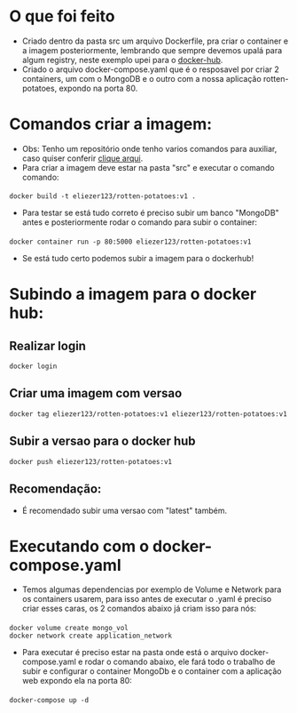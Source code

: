 # O que foi feito
- Criado dentro da pasta src um arquivo Dockerfile, pra criar o container e a imagem posteriormente, lembrando que sempre devemos upalá para algum registry, neste exemplo upei para o [docker-hub](https://hub.docker.com/repository/docker/eliezer123/rotten-potatoes).
- Criado o arquivo docker-compose.yaml que é o resposavel por criar 2 containers, um com o MongoDB e o outro com a nossa aplicação rotten-potatoes, expondo na porta 80.

# Comandos criar a imagem:
- Obs: Tenho um repositório onde tenho varios comandos para auxiliar, caso quiser conferir [clique arqui](https://github.com/Eliezer090/Comandos_Docker).
- Para criar a imagem deve estar na pasta "src" e executar o comando comando:
####
    docker build -t eliezer123/rotten-potatoes:v1 .
- Para testar se está tudo correto é preciso subir um banco "MongoDB" antes e posteriormente rodar o comando para subir o container:
####
    docker container run -p 80:5000 eliezer123/rotten-potatoes:v1
- Se está tudo certo podemos subir a imagem para o dockerhub!
# Subindo a imagem para o docker hub:

## Realizar login
    docker login
## Criar uma imagem com versao
    docker tag eliezer123/rotten-potatoes:v1 eliezer123/rotten-potatoes:v1
## Subir a versao para o docker hub
    docker push eliezer123/rotten-potatoes:v1
## Recomendação:
- É recomendado subir uma versao com "latest" também.

# Executando com o docker-compose.yaml
- Temos algumas dependencias por exemplo de Volume e Network para os containers usarem, para isso antes de executar o .yaml é preciso criar esses caras, os 2 comandos abaixo já criam isso para nós:
####
    docker volume create mongo_vol
    docker network create application_network
- Para executar é preciso estar na pasta onde está o arquivo docker-compose.yaml e rodar o comando abaixo, ele fará todo o trabalho de subir e configurar o container MongoDb e o container com a aplicação web expondo ela na porta 80:
####
    docker-compose up -d
